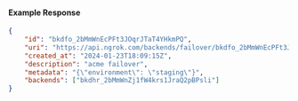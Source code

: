 <!-- Code generated for API Clients. DO NOT EDIT. -->

#### Example Response

```json
{
	"id": "bkdfo_2bMmWnEcPFt3JOqrJTaT4YHkmPQ",
	"uri": "https://api.ngrok.com/backends/failover/bkdfo_2bMmWnEcPFt3JOqrJTaT4YHkmPQ",
	"created_at": "2024-01-23T18:09:15Z",
	"description": "acme failover",
	"metadata": "{\"environment\": \"staging\"}",
	"backends": ["bkdhr_2bMmWnZj1fW4krs1JraQ2pBPsli"]
}
```

